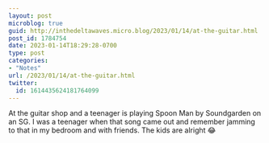 ```yaml
---
layout: post
microblog: true
guid: http://inthedeltawaves.micro.blog/2023/01/14/at-the-guitar.html
post_id: 1784754
date: 2023-01-14T18:29:28-0700
type: post
categories:
- "Notes"
url: /2023/01/14/at-the-guitar.html
twitter:
  id: 1614435624181764099
---
```

<p>At the guitar shop and a teenager is playing Spoon Man by Soundgarden on an SG. I was a teenager when that song came out and remember jamming to that in my bedroom and with friends. The kids are alright 😂</p>
